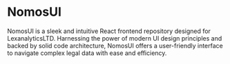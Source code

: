 # NomosUI
NomosUI is a sleek and intuitive React frontend repository designed for LexanalyticsLTD. Harnessing the power of modern UI design principles and backed by solid code architecture, NomosUI offers a user-friendly interface to navigate complex legal data with ease and efficiency.
